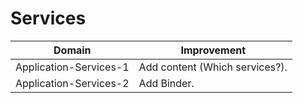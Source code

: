 # Services

<!-- todo -->

Domain                 | Improvement
---------------------- | ------------
Application-Services-1 | Add content (Which services?).
Application-Services-2 | Add Binder.

<!-- endtodo -->

